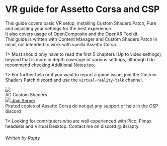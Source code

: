 # VR guide for Assetto Corsa and CSP

This guide covers basic VR setup, installing Custom Shaders Patch, Pure and adjusting your settings for the best experience.  
It also covers usage of OpenComposite and the OpenXR Toolkit.  
This guide is written with Content Manager and Custom Shaders Patch in mind, not intended to work with vanilla Assetto Corsa.  


?> Most should only have to read the first 5 chapters (Up to video settings), beyond that is more in depth coverage of various settings, although I do recommend checking Additional Notes too.

?> For further help or if you want to report a game issue, join the Custom Shaders Patch discord and use the `virtual-reality-talk` channel.

<div class="discordInvite">
	<div class="rowOne">
		<img src="https://cdn.discordapp.com/icons/453595061788344330/912cc6573f1c5169c85176eeb8d95541.webp?size=96">
		<div class="serverName">AC Custom Shaders</div>
	</div>
	<div class=rowTwo>
		<a href="https://discord.gg/zN4XtmZ4Jf">
		<img src="https://cdn.prod.website-files.com/6257adef93867e50d84d30e2/636e0a6ca814282eca7172c6_icon_clyde_white_RGB.svg">
		Join Server
		</a>
	</div>
</div>
Pirated copies of Assetto Corsa do not get any support or help in the CSP discord

?> Looking for contributers who are well experienced with Pico, Pimax headsets and Virtual Desktop. Contact me on discord @ itsrapty.

###### Written by Rapty

